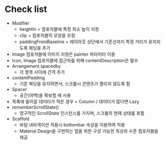 # Check list
* Modifier
  - heightIn = 컴포저블에 특정 최소 높이 지정
  - clip = 컴포저블의 모양을 조정
  - paddingFromBaseline = 레이아웃 상단에서 기준선까지 특정 거리가 유지되도록 패딩을 추가
* Image 컴포저블에 이미지 지정은 painter 파라미터 이용
* Icon, Image 컴포저블에 접근자를 위해 contentDescription은 필수
* Arrangement.spacedby 
  - 각 항목 사이에 간격 추가
* contentPadding
  - 기존 패딩을 유지하면서, 스크롤시 콘텐츠가 짤리지 않도록 함
* Spacer
  - 공간(여백)을 확보할 때 사용
* 목록에 들어갈 데이터가 적은 경우 = Column / 데이터가 많다면 Lazy
* rememberScrollState() 
  - 영구적인 ScrollState 인스턴스를 가지며, 스크롤의 현재 상태를 포함
* Scaffold
  - 바텀 내비게이션 적용시 bottombar 속성을 이용하여 적용
  - Material Design을 구현하는 앱을 위한 구성 가능한 최상위 수준 컴포저블을 제공
